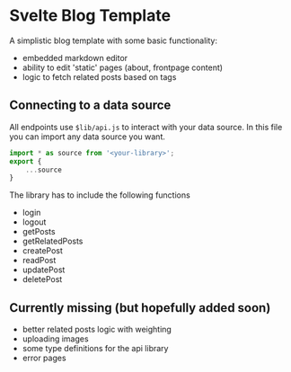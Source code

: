 # Svelte Blog Template

A simplistic blog template with some basic functionality:

- embedded markdown editor
- ability to edit 'static' pages (about, frontpage content)
- logic to fetch related posts based on tags

## Connecting to a data source

All endpoints use `$lib/api.js` to interact with your data source. In this file you can import any data source you want.

```js
import * as source from '<your-library>';
export {
    ...source
}
```

The library has to include the following functions

- login
- logout
- getPosts
- getRelatedPosts
- createPost
- readPost
- updatePost
- deletePost

## Currently missing (but hopefully added soon)

- better related posts logic with weighting
- uploading images
- some type definitions for the api library
- error pages
